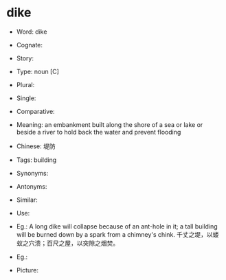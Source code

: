# dike

- Word: dike
- Cognate: 
- Story: 

- Type: noun [C]
- Plural: 
- Single: 
- Comparative: 
- Meaning: an embankment built along the shore of a sea or lake or beside a river to hold back the water and prevent flooding
- Chinese: 堤防
- Tags: building
- Synonyms: 
- Antonyms: 
- Similar: 
- Use: 
- Eg.: A long dike will collapse because of an ant-hole in it; a tall building will be burned down by a spark from a chimney's chink. 千丈之堤，以蝼蚁之穴溃；百尺之屋，以突隙之烟焚。
- Eg.: 
- Picture: 


